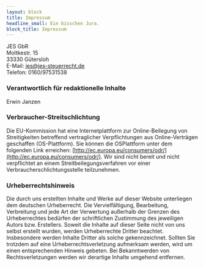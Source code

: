 ```yaml
---
layout: block
title: Impressum
headline_small: Ein bisschen Jura.
block_title: Impressum
---
```


JES GbR<br>
Moltkestr. 15<br>
33330 Gütersloh<br>
E-Mail: jes@jes-steuerrecht.de<br>
Telefon: 0160/97531538

### Verantwortlich für redaktionelle Inhalte

Erwin Janzen

### Verbraucher-Streitschlichtung

Die EU-Kommission hat eine Internetplattform zur Online-Beilegung von Streitigkeiten betreffend vertraglicher Verpflichtungen aus Online-Verträgen geschaffen (OS-Plattform). Sie können die OSPlattform unter dem folgenden Link erreichen: [http://ec.europa.eu/consumers/odr/](http://ec.europa.eu/consumers/odr/). Wir sind nicht bereit und nicht verpflichtet an einem Streitbeilegungsverfahren vor einer Verbraucherschlichtungsstelle teilzunehmen.

### Urheberrechtshinweis

Die durch uns erstellten Inhalte und Werke auf dieser Website unterliegen dem deutschen Urheberrecht. Die Vervielfältigung, Bearbeitung, Verbreitung und jede Art der Verwertung außerhalb der Grenzen des Urheberrechtes bedürfen der schriftlichen Zustimmung des jeweiligen Autors bzw. Erstellers. Soweit die Inhalte auf dieser Seite nicht von uns selbst erstellt wurden, werden Urheberrechte Dritter beachtet. Insbesondere werden Inhalte Dritter als solche gekennzeichnet. Sollten Sie trotzdem auf eine Urheberrechtsverletzung aufmerksam werden, wird um einen entsprechenden Hinweis gebeten. Bei Bekanntwerden von Rechtsverletzungen werden wir derartige Inhalte umgehend entfernen.
